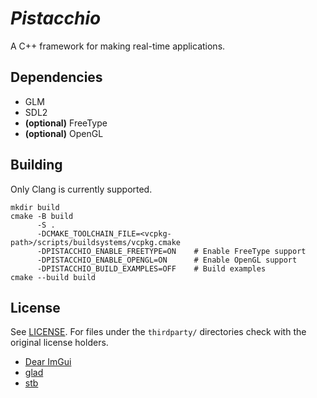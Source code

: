 # *Pistacchio*

A C++ framework for making real-time applications.

## Dependencies

- GLM
- SDL2
- **(optional)** FreeType
- **(optional)** OpenGL

## Building

Only Clang is currently supported.

```pwsh
mkdir build
cmake -B build
      -S .
      -DCMAKE_TOOLCHAIN_FILE=<vcpkg-path>/scripts/buildsystems/vcpkg.cmake
      -DPISTACCHIO_ENABLE_FREETYPE=ON    # Enable FreeType support
      -DPISTACCHIO_ENABLE_OPENGL=ON      # Enable OpenGL support
      -DPISTACCHIO_BUILD_EXAMPLES=OFF    # Build examples
cmake --build build
```

## License

See [LICENSE](/LICENSE). For files under the `thirdparty/` directories check
with the original license holders.

- [Dear ImGui](https://github.com/ocornut/imgui)
- [glad](https://github.com/Dav1dde/glad)
- [stb](https://github.com/nothings/stb)
